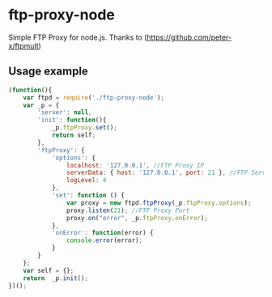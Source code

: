 ftp-proxy-node
==============

Simple FTP Proxy for node.js. Thanks to (https://github.com/peter-x/ftpmult)


Usage example
-----------
```javascript
(function(){
	var ftpd = require('./ftp-proxy-node');
	var _p = {
		'server': null,
		'init': function(){	
			_p.ftpProxy.set();
			return self;
		},
		'ftpProxy': {
		    'options': {
		        localhost: '127.0.0.1', //FTP Proxy IP
		        serverData: { host: '127.0.0.1', port: 21 }, //FTP Server IP
		        logLevel: 4
		    },
		    'set': function () {
		        var proxy = new ftpd.ftpProxy(_p.ftpProxy.options);
				proxy.listen(21); //FTP Proxy Port
				proxy.on("error", _p.ftpProxy.onError);
			},
			'onError': function(error) {
				console.error(error);
			}
		}
	};
	var self = {};
	return	_p.init();
})();
```